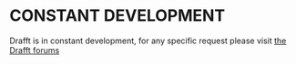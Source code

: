 # CONSTANT DEVELOPMENT

Drafft is in constant development, for any specific request please visit [the Drafft forums](https://baj.itch.io/drafft/community)